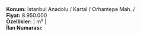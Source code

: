 ## 

**Konum:** İstanbul Anadolu / Kartal / Orhantepe Mah. /  
**Fiyat:** 8.950.000  
**Özellikler:**  |  m² |   
**İlan Numarası:** 
